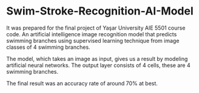 # Swim-Stroke-Recognition-AI-Model

It was prepared for the final project of Yaşar University AIE 5501 course code. An artificial intelligence image recognition model that predicts swimming branches using supervised learning technique from image classes of 4 swimming branches.

The model, which takes an image as input, gives us a result by modeling artificial neural networks. The output layer consists of 4 cells, these are 4 swimming branches.


The final result was an accuracy rate of around 70% at best.
